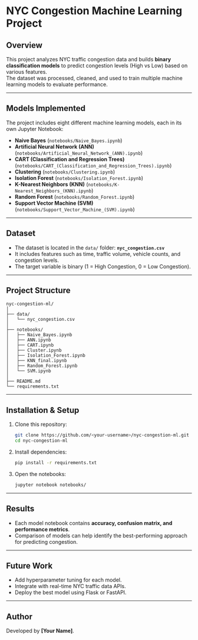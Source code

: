 # NYC Congestion Machine Learning Project

## Overview
This project analyzes NYC traffic congestion data and builds **binary classification models** to predict congestion levels (High vs Low) based on various features.  
The dataset was processed, cleaned, and used to train multiple machine learning models to evaluate performance.

---

## Models Implemented
The project includes eight different machine learning models, each in its own Jupyter Notebook:

- **Naive Bayes** (`notebooks/Naive_Bayes.ipynb`)
- **Artificial Neural Network (ANN)** (`notebooks/Artificial_Neural_Network_(ANN).ipynb`)
- **CART (Classification and Regression Trees)** (`notebooks/CART_(Classification_and_Regression_Trees).ipynb`)
- **Clustering** (`notebooks/Clustering.ipynb`)
- **Isolation Forest** (`notebooks/Isolation_Forest.ipynb`)
- **K-Nearest Neighbors (KNN)** (`notebooks/K-Nearest_Neighbors_(KNN).ipynb`)
- **Random Forest** (`notebooks/Random_Forest.ipynb`)
- **Support Vector Machine (SVM)** (`notebooks/Support_Vector_Machine_(SVM).ipynb`)

---

## Dataset
- The dataset is located in the `data/` folder: **`nyc_congestion.csv`**
- It includes features such as time, traffic volume, vehicle counts, and congestion levels.
- The target variable is binary (1 = High Congestion, 0 = Low Congestion).

---

## Project Structure
```
nyc-congestion-ml/
│
├── data/
│   └── nyc_congestion.csv
│
├── notebooks/
│   ├── Naive_Bayes.ipynb
│   ├── ANN.ipynb
│   ├── CART.ipynb
│   ├── Cluster.ipynb
│   ├── Isolation_Forest.ipynb
│   ├── KNN_final.ipynb
│   ├── Random_Forest.ipynb
│   └── SVM.ipynb
│
├── README.md
└── requirements.txt
```

---

## Installation & Setup
1. Clone this repository:
   ```bash
   git clone https://github.com/<your-username>/nyc-congestion-ml.git
   cd nyc-congestion-ml
   ```

2. Install dependencies:
   ```bash
   pip install -r requirements.txt
   ```

3. Open the notebooks:
   ```bash
   jupyter notebook notebooks/
   ```

---

## Results
- Each model notebook contains **accuracy, confusion matrix, and performance metrics**.
- Comparison of models can help identify the best-performing approach for predicting congestion.

---

## Future Work
- Add hyperparameter tuning for each model.
- Integrate with real-time NYC traffic data APIs.
- Deploy the best model using Flask or FastAPI.

---

## Author
Developed by **[Your Name]**.


